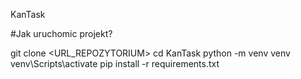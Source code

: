 KanTask

#Jak uruchomic projekt?

git clone <URL_REPOZYTORIUM>
cd KanTask
python -m venv venv
venv\Scripts\activate
pip install -r requirements.txt

